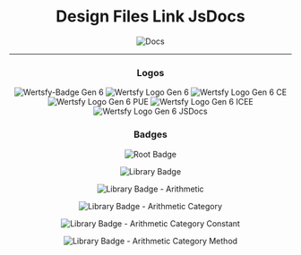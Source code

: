 <div align="center">

# Design Files Link JsDocs

![Docs](https://img.shields.io/badge/JSDocs-black?style=for-the-badge&logo=javascript&logoColor=white)
  
___

### Logos

![Wertsfy-Badge Gen 6](https://github.com/Humbanew/wertsfy/assets/59739253/6ba46e7e-f8b6-4f4d-a0fc-436bfb279918)
![Wertsfy Logo Gen 6](https://github.com/Humbanew/wertsfy/assets/59739253/73c0983e-dc74-41c7-9465-ae5fc0bcbd50)
![Wertsfy Logo Gen 6 CE](https://github.com/Humbanew/wertsfy/assets/59739253/79ed4ca5-9cf1-4e76-a489-ece65d4bfc95)
![Wertsfy Logo Gen 6 PUE](https://github.com/Humbanew/wertsfy/assets/59739253/4ed84535-5c22-46b9-a57b-7a0a1dc01106)
![Wertsfy Logo Gen 6 ICEE](https://github.com/Humbanew/wertsfy/assets/59739253/ac537b50-bf8e-4c26-80bf-bc43afe90fa1)
![Wertsfy Logo Gen 6 JSDocs](https://github.com/Humbanew/wertsfy/assets/59739253/e8e71afd-190e-437e-800e-efd353f91e61)


### Badges

![Root Badge](https://github.com/Humbanew/wertsfy/assets/59739253/f1aaab14-3a9c-4b23-9a8a-2cb67e3faac8)

![Library Badge](https://github.com/Humbanew/wertsfy/assets/59739253/0e7410ee-28ee-4260-ae9b-650c031d0517)

![Library Badge - Arithmetic](https://github.com/Humbanew/wertsfy/assets/59739253/edce6832-23e7-4305-ad7d-e1c215e26e0b)

![Library Badge - Arithmetic Category](https://github.com/Humbanew/wertsfy/assets/59739253/653499fe-188a-451c-b884-8846c52944a9)

![Library Badge - Arithmetic Category Constant](https://github.com/Humbanew/wertsfy/assets/59739253/5369d8e3-f62e-41b4-8526-fafbc862a0ee)

![Library Badge - Arithmetic Category Method](https://github.com/Humbanew/wertsfy/assets/59739253/abeeb4ad-8f4c-4267-9b39-8917d7e1530c)

</div>
